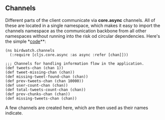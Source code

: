 ## Channels

Different parts of the client communicate via **core.async** channels. All of these are located in a single namespace, which makes it easy to import the channels namespace as the communication backbone from all other namespaces without running into the risk od circular dependencies. Here's the simple *[code](https://github.com/matthiasn/BirdWatch/blob/19e6265b562ec5e08ec6bb2bbe4aaadd72bd8970/Clojure-Websockets/MainApp/src/cljs/birdwatch/channels.cljs)**:

~~~
(ns birdwatch.channels
  (:require [cljs.core.async :as async :refer [chan]]))

;;; Channels for handling information flow in the application.
(def tweets-chan (chan 1))
(def tweet-missing-chan (chan))
(def missing-tweet-found-chan (chan))
(def prev-tweets-chan (chan 10000))
(def user-count-chan (chan))
(def total-tweets-count-chan (chan))
(def prev-chunks-chan (chan))
(def missing-tweets-chan (chan))
~~~

A few channels are created here, which are then used as their names indicate.